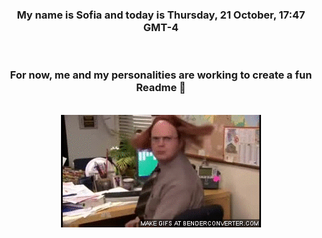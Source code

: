


<div align="center">
<h3 >My name is Sofia and today is Thursday, 21 October, 17:47 GMT-4</h3><br>
<h3 >For now, me and my personalities are working to create a fun Readme 👋
</h3><br>
<img src='img/dwight.gif' alt='working...'/>
</div>
